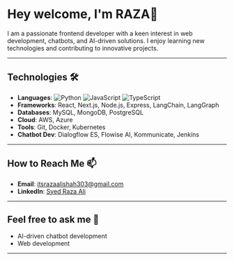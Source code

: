 # Hey welcome, I'm RAZA👋

I am a passionate frontend developer with a keen interest in web development, chatbots, and AI-driven solutions. I enjoy learning new technologies and contributing to innovative projects.

---

##  Technologies 🛠️
- **Languages**: ![Python](https://img.shields.io/badge/-Python-blue) ![JavaScript](https://img.shields.io/badge/-JavaScript-yellow) ![TypeScript](https://img.shields.io/badge/-TypeScript-blue)
- **Frameworks**: React, Next.js, Node.js, Express, LangChain, LangGraph
- **Databases**: MySQL, MongoDB, PostgreSQL
- **Cloud**: AWS, Azure
- **Tools**: Git, Docker, Kubernetes
- **Chatbot Dev**: Dialogflow ES, Flowise AI, Kommunicate, Jenkins


---

##  How to Reach Me 📫
- **Email**: itsrazaalishah303@gmail.com
- **LinkedIn**: [Syed Raza Ali](https://www.linkedin.com/in/syed-raza-ali-346263308/)

---

##  Feel free to ask me 💬
- AI-driven chatbot development
- Web development

---

